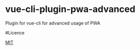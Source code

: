 # vue-cli-plugin-pwa-advanced
Plugin for vue-cli for advanced usage of PWA

#Licence

[MIT](https://github.com/soal/vue-cli-plugin-pwa-advanced/blob/master/LICENSE)
